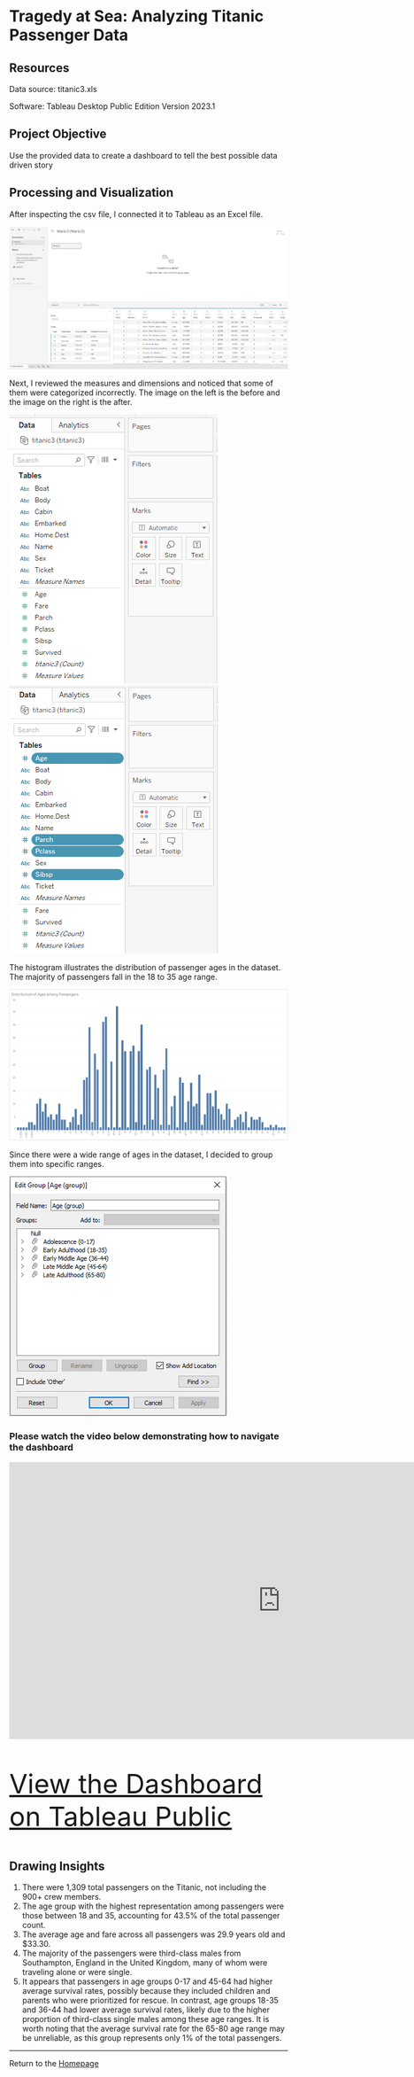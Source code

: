 # Tragedy at Sea: Analyzing Titanic Passenger Data

## Resources
Data source: titanic3.xls

Software: Tableau Desktop Public Edition Version 2023.1

## Project Objective
Use the provided data to create a dashboard to tell the best possible data driven story

## Processing and Visualization
After inspecting the csv file, I connected it to Tableau as an Excel file. 

![Screenshot](Images/connect.png)

Next, I reviewed the measures and dimensions and noticed that some of them were categorized incorrectly. The image on the left is the before and the image on the right is the after.

![Screenshot](Images/md1.png)   ![Screenshot](Images/md2.png)

The histogram illustrates the distribution of passenger ages in the dataset. The majority of passengers fall in the 18 to 35 age range.

![Screenshot](Images/hist.png)

Since there were a wide range of ages in the dataset, I decided to group them into specific ranges.

![Screenshot](Images/age_groups.png)

### Please watch the video below demonstrating how to navigate the dashboard

<iframe width="980" height="500" src="https://www.youtube.com/embed/pBy1zgt0XPc" title="YouTube video player" frameborder="0" allow="accelerometer; autoplay; clipboard-write; encrypted-media; gyroscope; picture-in-picture; web-share" allowfullscreen></iframe>



<p style="font-size: 48px;"><a href="https://public.tableau.com/views/TragedyatSeaAnalyzingTitanicPassengerData/Dashboard1?:language=en-US&:display_count=n&:origin=viz_share_link" target="_blank">View the Dashboard on Tableau Public</a></p>


## Drawing Insights

1. There were 1,309 total passengers on the Titanic, not including the 900+ crew members.
2. The age group with the highest representation among passengers were those between 18 and 35, accounting for 43.5% of the total passenger count.
2. The average age and fare across all passengers was 29.9 years old and $33.30.
3. The majority of the passengers were third-class males from Southampton, England in the United Kingdom, many of whom were traveling alone or were single.
4. It appears that passengers in age groups 0-17 and 45-64 had higher average survival rates, possibly because they included children and parents who were prioritized for rescue. In contrast, age groups 18-35 and 36-44 had lower average survival rates, likely due to the higher proportion of third-class single males among these age ranges. It is worth noting that the average survival rate for the 65-80 age range may be unreliable, as this group represents only 1% of the total passengers.

---
Return to the [Homepage](https://kenlo94.github.io/)
